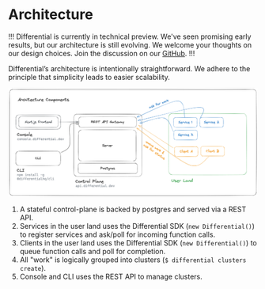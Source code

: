 # Architecture

!!!
Differential is currently in technical preview. We've seen promising early results, but our architecture is still evolving. We welcome your thoughts on our design choices. Join the discussion on our [GitHub](https://github.com/differentialhq/differential).
!!!

Differential’s architecture is intentionally straightforward. We adhere to the principle that simplicity leads to easier scalability.

![Architecture](image.png)

1. A stateful control-plane is backed by postgres and served via a REST API.
2. Services in the user land uses the Differential SDK (`new Differential()`) to register services and ask/poll for incoming function calls.
3. Clients in the user land uses the Differential SDK (`new Differential()`) to queue function calls and poll for completion.
4. All "work" is logically grouped into clusters (`$ differential clusters create`).
5. Console and CLI uses the REST API to manage clusters.
